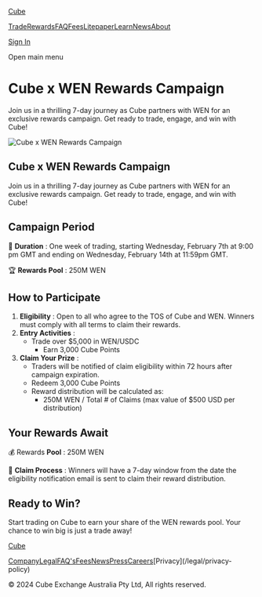 [Cube](/ "Cube | The World's Fastest Crypto Exchange")

[Trade](/trade)[Rewards](/rewards)[FAQ](/faqs)[Fees](/fees)[Litepaper](/litepaper)[Learn](/learn)[News](/news)[About](/about)

[Sign In](/signin)

Open main menu

# Cube x WEN Rewards Campaign

Join us in a thrilling 7-day journey as Cube partners with WEN for an
exclusive rewards campaign. Get ready to trade, engage, and win with Cube!

![Cube x WEN Rewards
Campaign](/_next/image?url=https%3A%2F%2Fcdn.sanity.io%2Fimages%2Ffegzy4pk%2Fproduction%2F67a6fe40295b3327d85ad71f12ba16c4a82f65dd-2000x2000.png&w=3840&q=75)

## Cube x WEN Rewards Campaign

Join us in a thrilling 7-day journey as Cube partners with WEN for an
exclusive rewards campaign. Get ready to trade, engage, and win with Cube!

## **Campaign Period**

📅 **Duration** : One week of trading, starting Wednesday, February 7th at 9:00
pm GMT and ending on Wednesday, February 14th at 11:59pm GMT.

🏆 **Rewards Pool** : 250M WEN

## **How to Participate**

  1. **Eligibility** : Open to all who agree to the TOS of Cube and WEN. Winners must comply with all terms to claim their rewards.
  2. **Entry Activities** :
     * Trade over $5,000 in WEN/USDC
       * Earn 3,000 Cube Points
  3. **Claim Your Prize** : 
     * Traders will be notified of claim eligibility within 72 hours after campaign expiration.
     * Redeem 3,000 Cube Points
     * Reward distribution will be calculated as:
       * 250M WEN / Total # of Claims (max value of $500 USD per distribution)

## **Your Rewards Await**

💰 Rewards **Pool** : 250M WEN

🔗 **Claim Process** : Winners will have a 7-day window from the date the
eligibility notification email is sent to claim their reward distribution.

## **Ready to Win?**

Start trading on Cube to earn your share of the WEN rewards pool. Your chance
to win big is just a trade away!

[Cube](/ "Cube | The World's Fastest Crypto Exchange")

[Company](/company)[Legal](/legal)[FAQ's](/faqs)[Fees](/fees)[News](/news)[Press](/press)[Careers](https://www.linkedin.com/company/cubexch/jobs)[Privacy](/legal/privacy-
policy)

[](https://www.twitter.com/cubexch)[](https://www.instagram.com/cubexch/)[](https://www.linkedin.com/company/cubexch)[](https://www.youtube.com/@cubexch)

© 2024 Cube Exchange Australia Pty Ltd, All rights reserved.

